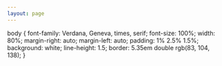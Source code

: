 ```yaml
---
layout: page
---
```


body {
	font-family: Verdana, Geneva, times, serif;
	font-size: 100%;
	width: 80%;
	margin-right: auto;
	margin-left: auto;
	padding: 1% 2.5% 1.5%;
	background: white;
	line-height: 1.5;
  border: 5.35em double rgb(83, 104, 138);
}

